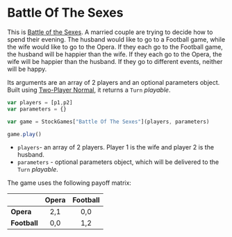 # Battle Of The Sexes

This is [Battle of the Sexes](https://en.wikipedia.org/wiki/Battle_of_the_sexes_(game_theory)). A married couple are trying to decide how to spend their evening. The husband would like to go to a Football game, while the wife would like to go to the Opera. If they each go to the Football game, the husband will be happier than the wife. If they each go to the Opera, the wife will be happier than the husband. If they go to different events, neither will be happy.

Its arguments are an array of 2 players and an optional parameters object. Built using [Two-Player Normal](./two-player-normal.md), it returns a `Turn` _playable_.

```js
var players = [p1,p2]
var parameters = {}

var game = StockGames["Battle Of The Sexes"](players, parameters)

game.play()
```

* `players`- an array of 2 players. Player 1 is the wife and player 2 is the husband.
* `parameters` - optional parameters object, which will be delivered to the `Turn` _playable_.

The game uses the following payoff matrix:

|     | Opera  | Football |
|-----|:---:|:----:|
|**Opera** |  2,1  |  0,0   |
|**Football**|  0,0  |  1,2   |
